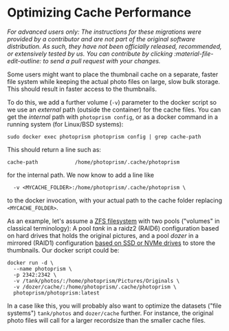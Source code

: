 # Optimizing Cache Performance

*For advanced users only: The instructions for these migrations were provided by a contributor and are not part of the original software distribution. As such, they have not been officially released, recommended, or extensively tested by us. You can contribute by clicking :material-file-edit-outline: to send a pull request with your changes.*

Some users might want to place the thumbnail cache on a separate, faster file
system while keeping the actual photo files on large, slow bulk storage. This
should result in faster access to the thumbnails. 

To do this, we add a further volume (`-v`) parameter to the docker script so we
use an _external_ path (outside the container) for the cache files. You can get
the _internal_ path with `photoprism config`, or as a docker command in a
running system (for Linux/BSD systems): 

```
sudo docker exec photoprism photoprism config | grep cache-path
```

This should return a line such as:

```
cache-path            /home/photoprism/.cache/photoprism
```

for the internal path. We now know to add a line like

```
  -v <MYCACHE_FOLDER>:/home/photoprism/.cache/photoprism \
```

to the docker invocation, with your actual path to the cache folder replacing
`<MYCACHE_FOLDER>`. 

As an example, let's assume a [ZFS
filesystem](https://en.wikipedia.org/wiki/ZFS) with two pools ("volumes" in
classical terminology): A pool _tank_ in a raidz2 (RAID6) configuration based on
hard drives that holds the original pictures, and a pool _dozer_ in a mirrored
(RAID1) configuration [based on SSD or NVMe drives](../troubleshooting/performance.md#storage) to store the thumbnails. Our
docker script could be:

```
docker run -d \
  --name photoprism \
  -p 2342:2342 \
  -v /tank/photos/:/home/photoprism/Pictures/Originals \
  -v /dozer/cache/:/home/photoprism/.cache/photoprism \
  photoprism/photoprism:latest
```

In a case like this, you will probably also want to optimize the datasets ("file
systems") `tank/photos` and `dozer/cache` further. For instance, the
original photo files will call for a larger recordsize than the smaller cache
files.

